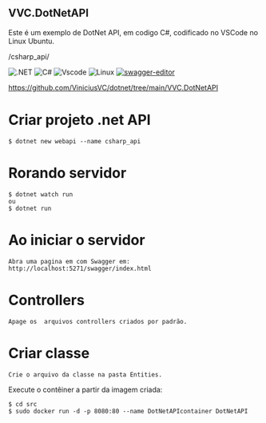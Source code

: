 
## VVC.DotNetAPI

Este é um exemplo de DotNet API, em codigo C#, codificado no VSCode no Linux Ubuntu.

/csharp_api/

![.NET](https://img.shields.io/badge/.NET-5C2D91?style=for-the-badge&logo=.net&logoColor=white)
![C#](https://img.shields.io/badge/c%23-%23239120.svg?style=for-the-badge&logo=csharp&logoColor=white)
![Vscode](https://img.shields.io/badge/Vscode-007ACC?style=for-the-badge&logo=visual-studio-code&logoColor=white)
![Linux](https://img.shields.io/badge/Linux-000?style=for-the-badge&logo=linux&logoColor=FCC624)
[![swagger-editor](https://img.shields.io/badge/open--API-in--editor-brightgreen.svg?style=flat&label=client%20open-api-v3)](https://editor.swagger.io/?url=https://raw.githubusercontent.com/lucaro/DRES/master/doc/oas-client.json)

https://github.com/ViniciusVC/dotnet/tree/main/VVC.DotNetAPI


# Criar projeto .net API
```
$ dotnet new webapi --name csharp_api
```

# Rorando servidor 
```
$ dotnet watch run
ou
$ dotnet run

```

# Ao iniciar o servidor 
```
Abra uma pagina em com Swagger em:
http://localhost:5271/swagger/index.html
```

# Controllers
```
Apage os  arquivos controllers criados por padrão.
```

# Criar classe
```
Crie o arquivo da classe na pasta Entities.

```


Execute o contêiner a partir da imagem criada:
```
$ cd src
$ sudo docker run -d -p 8080:80 --name DotNetAPIcontainer DotNetAPI
```



